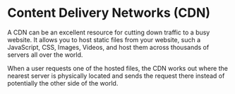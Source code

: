 # Content Delivery Networks (CDN)

A CDN can be an excellent resource for cutting down traffic to a busy website. It allows you to host static files from your website, such a JavaScript, CSS, Images, Videos, and host them across thousands of servers all over the world.

&#x20;When a user requests one of the hosted files, the CDN works out where the nearest server is physically located and sends the request there instead of potentially the other side of the world.
